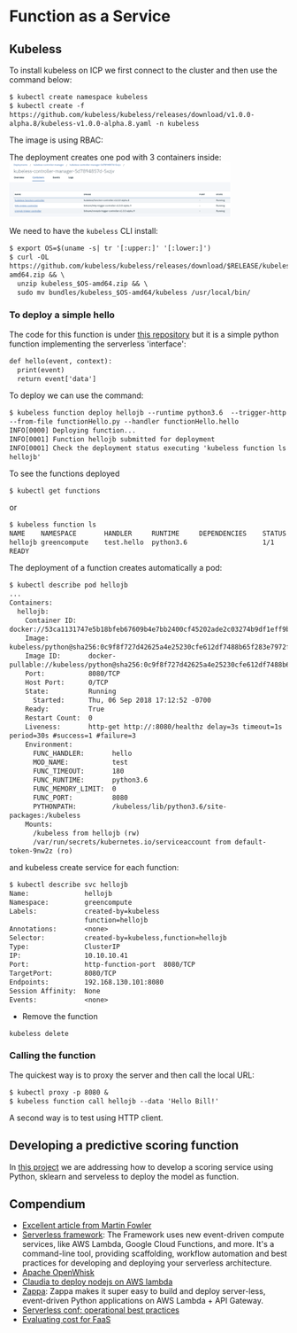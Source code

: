# Function as a Service

## Kubeless
To install kubeless on ICP we first connect to the cluster and then use the command below:

```
$ kubectl create namespace kubeless
$ kubectl create -f https://github.com/kubeless/kubeless/releases/download/v1.0.0-alpha.8/kubeless-v1.0.0-alpha.8.yaml -n kubeless
```
The image is using RBAC:

The deployment creates one pod with 3 containers inside:
<img src="kubeless-deploy.png" alt="drawing" width="400"/>

We need to have the `kubeless` CLI install:
```
$ export OS=$(uname -s| tr '[:upper:]' '[:lower:]')
$ curl -OL https://github.com/kubeless/kubeless/releases/download/$RELEASE/kubeless_$OS-amd64.zip && \
  unzip kubeless_$OS-amd64.zip && \
  sudo mv bundles/kubeless_$OS-amd64/kubeless /usr/local/bin/
```

### To deploy a simple hello
The code for this function is under [this repository](https://github.com/ibm-cloud-architecture/refarch-cognitive-analytics/tree/master/src/functions)
but it is a simple python function implementing the serverless 'interface':
```python3
def hello(event, context):
  print(event)
  return event['data']
```
To deploy we can use the command:
```
$ kubeless function deploy hellojb --runtime python3.6  --trigger-http --from-file functionHello.py --handler functionHello.hello
INFO[0000] Deploying function...                        
INFO[0001] Function hellojb submitted for deployment    
INFO[0001] Check the deployment status executing 'kubeless function ls hellojb'
```

To see the functions deployed
```
$ kubectl get functions
```
or
```
$ kubeless function ls
NAME   	NAMESPACE   	HANDLER   	RUNTIME  	DEPENDENCIES	STATUS       
hellojb	greencompute	test.hello	python3.6	            	1/1 READY
```

The deployment of a function creates automatically a pod:
```
$ kubectl describe pod hellojb
...
Containers:
  hellojb:
    Container ID:   docker://53ca1131747e5b18bfeb67609b4e7bb2400cf45202ade2c03274b9df1eff9bc2
    Image:          kubeless/python@sha256:0c9f8f727d42625a4e25230cfe612df7488b65f283e7972f84108d87e7443d72
    Image ID:       docker-pullable://kubeless/python@sha256:0c9f8f727d42625a4e25230cfe612df7488b65f283e7972f84108d87e7443d72
    Port:           8080/TCP
    Host Port:      0/TCP
    State:          Running
      Started:      Thu, 06 Sep 2018 17:12:52 -0700
    Ready:          True
    Restart Count:  0
    Liveness:       http-get http://:8080/healthz delay=3s timeout=1s period=30s #success=1 #failure=3
    Environment:
      FUNC_HANDLER:       hello
      MOD_NAME:           test
      FUNC_TIMEOUT:       180
      FUNC_RUNTIME:       python3.6
      FUNC_MEMORY_LIMIT:  0
      FUNC_PORT:          8080
      PYTHONPATH:         /kubeless/lib/python3.6/site-packages:/kubeless
    Mounts:
      /kubeless from hellojb (rw)
      /var/run/secrets/kubernetes.io/serviceaccount from default-token-9nw2z (ro)
```
and kubeless create service for each function:
```
$ kubectl describe svc hellojb
Name:              hellojb
Namespace:         greencompute
Labels:            created-by=kubeless
                   function=hellojb
Annotations:       <none>
Selector:          created-by=kubeless,function=hellojb
Type:              ClusterIP
IP:                10.10.10.41
Port:              http-function-port  8080/TCP
TargetPort:        8080/TCP
Endpoints:         192.168.130.101:8080
Session Affinity:  None
Events:            <none>
```

* Remove the function
```
kubeless delete
```
### Calling the function
The quickest way is to proxy the server and then call the local URL:
```
$ kubectl proxy -p 8080 &
$ kubeless function call hellojb --data 'Hello Bill!'
```

A second way is to test using HTTP client.

## Developing a predictive scoring function
In [this project](https://github.com/ibm-cloud-architecture/refarch-asset-analytics/tree/master/asset-predictive-scoring) we are addressing how to develop a scoring service using Python, sklearn and serveless to deploy the model as function.

## Compendium
* [Excellent article from Martin Fowler](https://martinfowler.com/articles/serverless.html)
* [Serverless framework](https://serverless.com/): The Framework uses new event-driven compute services, like AWS Lambda, Google Cloud Functions, and more. It's a command-line tool, providing scaffolding, workflow automation and best practices for developing and deploying your serverless architecture.
* [Apache OpenWhisk](https://openwhisk.apache.org/)
* [Claudia to deploy nodejs on AWS lambda](https://github.com/claudiajs/claudia)
* [Zappa](https://github.com/Miserlou/Zappa): Zappa makes it super easy to build and deploy server-less, event-driven Python applications on AWS Lambda + API Gateway.
* [Serverless conf: operational best practices](https://charity.wtf/2016/05/31/operational-best-practices-serverless/)
* [Evaluating cost for FaaS](http://www.doc.ic.ac.uk/~rbc/papers/fse-serverless-17.pdf)
